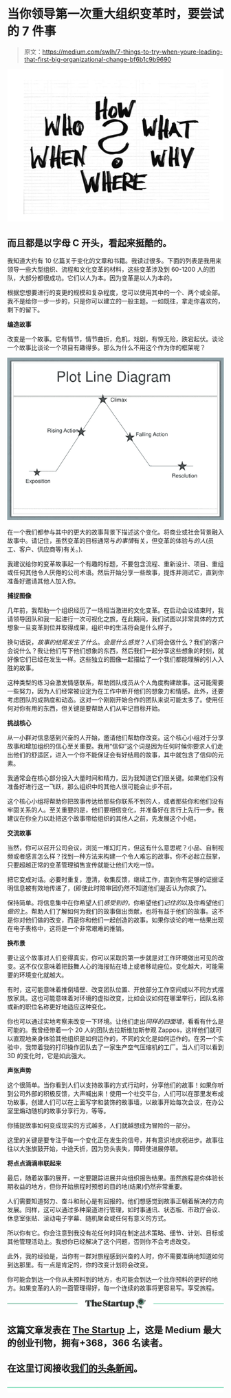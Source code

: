 # 当你领导第一次重大组织变革时，要尝试的 7 件事

> 原文：<https://medium.com/swlh/7-things-to-try-when-youre-leading-that-first-big-organizational-change-bf6b1c9b9690>

![](img/cdfa349f91467b8bfe0a9b18ceb8ca1f.png)

## 而且都是以字母 C 开头，看起来挺酷的。

我知道大约有 10 亿篇关于变化的文章和书籍。我读过很多。下面的列表是我用来领导一些大型组织、流程和文化变革的材料，这些变革涉及到 60-1200 人的团队，大部分都很成功。它们以人为本。因为变革是以人为本的。

根据您想要进行的变更的规模和复杂程度，您可以使用其中的一个、两个或全部。我不是给你一步一步的，只是你可以建立的一般主题。一如既往，拿走你喜欢的，剩下的留下。

**编造故事**

改变是一个故事。它有情节，情节曲折，危机，戏剧，有惊无险，跌宕起伏。谈论一个故事比谈论一个项目有趣得多。那么为什么不用这个作为你的框架呢？

![](img/111b462b9d460f25434be58f34e570b8.png)

在一个我们都参与其中的更大的故事背景下描述这个变化。将商业或社会背景融入故事中。请记住，虽然变革的目标通常与*的事情*有关，但变革的体验与*的人*(员工、客户、供应商等)有关。).

我建议给你的变革故事起一个有趣的标题，不要包含流程、重新设计、项目、重组或任何其他令人厌倦的公司术语。然后开始分享一些故事，提炼并测试它，直到你准备好邀请其他人加入你。

**捕捉图像**

几年前，我帮助一个组织经历了一场相当激进的文化变革。在启动会议结束时，我请领导团队和我一起进行一次可视化之旅，在此期间，我们试图以非常具体的方式想象一旦变革到位并取得成果，组织中的生活将会是什么样子。

换句话说，*故事的结尾发生了什么*。*会是什么感觉*？人们将会做什么？我们的客户会说什么？我让他们写下他们想象的东西，然后我们一起分享这些想象的时刻，就好像它们已经在发生一样。这些独立的图像一起描绘了一个我们都能理解的引人入胜的故事。

这种类型的练习会激发情感联系，帮助团队成员从个人角度构建故事。这可能需要一些努力，因为人们经常被设定为在工作中断开他们的想象力和情感。此外，还要考虑团队的成熟度和动态。这对一个刚刚开始合作的团队来说可能太多了。使用任何对你有用的东西，但关键是要帮助人们从牢记目标开始。

**挑战核心**

从一小群对信息感到兴奋的人开始，邀请他们帮助你改变。这个核心小组对于分享故事和增加组织的信心至关重要。我用“信仰”这个词是因为任何时候你要求人们走出他们的舒适区，进入一个你不能保证会有好结局的故事，其中就包含了信仰的元素。

我通常会在核心部分投入大量时间和精力，因为我知道它们很关键。如果他们没有准备好进行这一飞跃，那么组织中的其他人很可能会止步不前。

这个核心小组将帮助你把故事传达给那些你联系不到的人，或者那些你和他们没有牢固关系的人。至关重要的是，他们要相信变化，并准备好在言行上先行一步。我建议在你全力以赴把这个故事带给组织的其他人之前，先发展这个小组。

**交流故事**

当然，你可以召开公司会议，浏览一堆幻灯片，但这有什么意思呢？小品、自制视频或者感言怎么样？找到一种方法来构建一个令人难忘的故事。你不必起立鼓掌，只要超越正常的变革管理销售宣传就能让他们大吃一惊。

把它变成对话。必要时重复，澄清，收集反馈，继续工作，直到你有足够的证据证明信息被有效地传递了，(即使此时陪审团仍然不知道他们是否认为你疯了)。

保持简单。将信息集中在你希望人们*感受到的*，你希望他们*记住的*以及你希望他们*做的*上。帮助人们了解如何为我们的故事做出贡献，也将有益于他们的故事。这不是你对他们做的改变，而是你和他们一起创造的故事。如果你谈论的唯一结果出现在电子表格中，这将是一个非常艰难的推销。

**换布景**

要让这个故事对人们变得真实，你可以采取的第一步就是对工作环境做出可见的改变。这不仅仅意味着把鼓舞人心的海报贴在墙上或者移动座位。变化越大，可能需要的环境变化就越大。

有时，这可能意味着推倒墙壁、改变团队位置、开放部分工作空间或以不同方式摆放家具。这也可能意味着对环境的虚拟改变，比如会议如何在哪里举行，团队名称或新的职位名称更好地适应这种变化。

你也可以通过实地考察来改变一下环境。让他们走出*同样的四面墙*，看看有什么是可能的。我曾经带着一个 20 人的团队去拉斯维加斯参观 Zappos，这样他们就可以直观地亲身体验其他组织是如何运作的，不同的文化是如何运作的。在另一个实验中，我带着我的打印操作团队去了一家生产空气压缩机的工厂。当人们可以看到 3D 的变化时，它是如此强大。

**声张声势**

这个很简单。当你看到人们以支持故事的方式行动时，分享他们的故事！如果你听到公司外部的积极反馈，大声喊出来！使用一个社交平台，人们可以在那里发布成功故事，创建人们可以在上面写字和装饰的故事墙，以故事开始每次会议，在办公室里煽动随机的故事分享行为，等等。

你捕捉故事如何变成现实的方式越多，人们就越想成为冒险的一部分。

这里的关键是要专注于每一个变化正在发生的信号，并有意识地庆祝进步。故事往往以大张旗鼓开始，中途夭折，因为势头丧失，障碍使进展停顿。

**将点点滴滴串联起来**

最后，随着故事的展开，一定要跟踪进展并向组织报告结果。虽然旅程是你体验长期收益的地方，但你开始旅程时预想的目的地(结果)仍然非常重要。

人们需要知道努力、奋斗和耐心是有回报的。他们想感觉到故事正朝着解决的方向发展。同样，这可以通过多种渠道进行管理，如时事通讯、状态板、市政厅会议、休息室张贴、滚动电子字幕、随机聚会或任何有意义的方式。

所以你有它。你会注意到我没有花任何时间在制定战术策略、细节、计划、目标或其他管理活动上。我想你已经解决了这个问题，否则你不会考虑改变。

此外，我的经验是，当你有一群对旅程感到兴奋的人时，你不需要准确地知道如何到达那里。有一点是肯定的，你的改变计划将会改变。

你可能会到达一个你从未预料到的地方，也可能会到达一个比你预料的更好的地方。如果变革的人的一面管理得好，每一个连续的故事将更容易写。享受旅程。

[![](img/308a8d84fb9b2fab43d66c117fcc4bb4.png)](https://medium.com/swlh)

## 这篇文章发表在 [The Startup](https://medium.com/swlh) 上，这是 Medium 最大的创业刊物，拥有+368，366 名读者。

## 在这里订阅接收[我们的头条新闻](http://growthsupply.com/the-startup-newsletter/)。

[![](img/b0164736ea17a63403e660de5dedf91a.png)](https://medium.com/swlh)